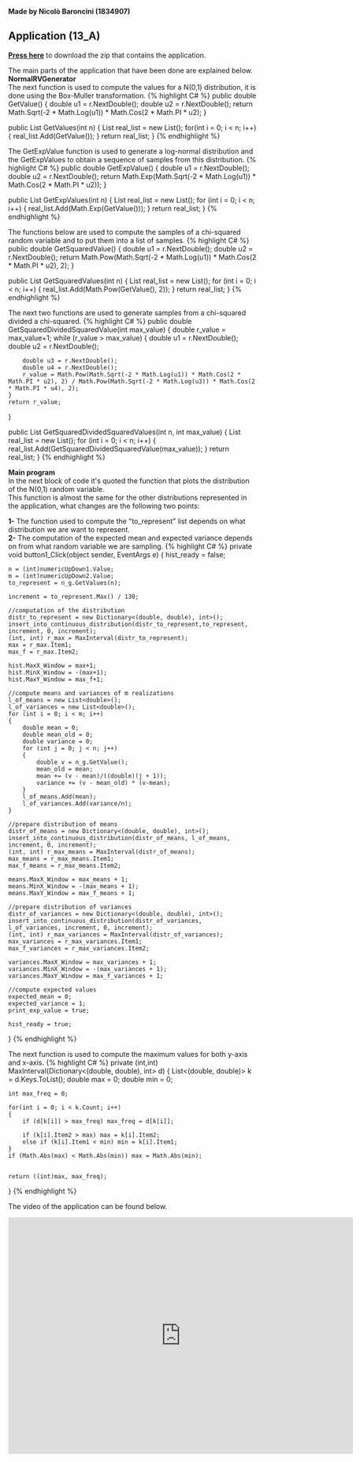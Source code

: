 **Made by Nicolò Baroncini (1834907)**
## Application (13_A)
**[Press here](https://drive.google.com/file/d/1bfZ62RG0BqbqtVaTOSY6wPBZPHVzPx93/view?usp=sharing)** to download the zip that contains the application.

The main parts of the application that have been done are explained below.
**NormalRVGenerator**\
The next function is used to compute the values for a N(0,1) distribution, it is done using the Box-Muller transformation.
{% highlight C# %}
public double GetValue()
{
    double u1 = r.NextDouble();
    double u2 = r.NextDouble();
    return Math.Sqrt(-2 * Math.Log(u1)) * Math.Cos(2 * Math.PI * u2);
}

public List<double> GetValues(int n)
{
    List<double> real_list = new List<double>();
    for(int i = 0; i < n; i++)
    {
        real_list.Add(GetValue());
    }
    return real_list;
}
{% endhighlight %}

The GetExpValue function is used to generate a log-normal distribution and the GetExpValues to obtain a sequence of samples from this distribution.
{% highlight C# %}
public double GetExpValue()
{
    double u1 = r.NextDouble();
    double u2 = r.NextDouble();
    return Math.Exp(Math.Sqrt(-2 * Math.Log(u1)) * Math.Cos(2 * Math.PI * u2));
}

public List<double> GetExpValues(int n)
{
    List<double> real_list = new List<double>();
    for (int i = 0; i < n; i++)
    {
        real_list.Add(Math.Exp(GetValue()));
    }
    return real_list;
}
{% endhighlight %}

The functions below are used to compute the samples of a chi-squared random variable and to put them into a list of samples.
{% highlight C# %}
public double GetSquaredValue()
{
    double u1 = r.NextDouble();
    double u2 = r.NextDouble();
    return Math.Pow(Math.Sqrt(-2 * Math.Log(u1)) * Math.Cos(2 * Math.PI * u2), 2);
}

public List<double> GetSquaredValues(int n)
{
    List<double> real_list = new List<double>();
    for (int i = 0; i < n; i++)
    {
        real_list.Add(Math.Pow(GetValue(), 2));
    }
    return real_list;
}
{% endhighlight %}

The next two functions are used to generate samples from a chi-squared divided a chi-squared.
{% highlight C# %}
public double GetSquaredDividedSquaredValue(int max_value)
{
    double r_value = max_value+1;
    while (r_value > max_value)
    {
        double u1 = r.NextDouble();
        double u2 = r.NextDouble();

        double u3 = r.NextDouble();
        double u4 = r.NextDouble();
        r_value = Math.Pow(Math.Sqrt(-2 * Math.Log(u1)) * Math.Cos(2 * Math.PI * u2), 2) / Math.Pow(Math.Sqrt(-2 * Math.Log(u3)) * Math.Cos(2 * Math.PI * u4), 2);
    }
    return r_value;
}

public List<double> GetSquaredDividedSquaredValues(int n, int max_value)
{
    List<double> real_list = new List<double>();
    for (int i = 0; i < n; i++)
    {
        real_list.Add(GetSquaredDividedSquaredValue(max_value));
    }
    return real_list;
}
{% endhighlight %}

**Main program**\
In the next block of code it's quoted the function that plots the distribution of the N(0,1) random variable.\
This function is almost the same for the other distributions represented in the application, what changes are the following two points:
        
**1-** The function used to compute the "to_represent" list depends on what distribution we are want to represent.\
**2-** The computation of the expected mean and expected variance depends on from what random variable we are sampling.
{% highlight C# %}
private void button1_Click(object sender, EventArgs e)
{
    hist_ready = false;

    n = (int)numericUpDown1.Value;
    m = (int)numericUpDown2.Value;
    to_represent = n_g.GetValues(n);

    increment = to_represent.Max() / 130;

    //computation of the distribution
    distr_to_represent = new Dictionary<(double, double), int>();
    insert_into_continuous_distribution(distr_to_represent,to_represent, increment, 0, increment);
    (int, int) r_max = MaxInterval(distr_to_represent);
    max = r_max.Item1;
    max_f = r_max.Item2;

    hist.MaxX_Window = max+1;
    hist.MinX_Window = -(max+1);
    hist.MaxY_Window = max_f+1;

    //compute means and variances of m realizations
    l_of_means = new List<double>();
    l_of_variances = new List<double>();
    for (int i = 0; i < m; i++)
    {
        double mean = 0;
        double mean_old = 0;
        double variance = 0;
        for (int j = 0; j < n; j++)
        {
            double v = n_g.GetValue();
            mean_old = mean;
            mean += (v - mean)/((double)(j + 1));
            variance += (v - mean_old) * (v-mean);
        }
        l_of_means.Add(mean);
        l_of_variances.Add(variance/n);
    }

    //prepare distribution of means
    distr_of_means = new Dictionary<(double, double), int>();
    insert_into_continuous_distribution(distr_of_means, l_of_means, increment, 0, increment);
    (int, int) r_max_means = MaxInterval(distr_of_means);
    max_means = r_max_means.Item1;
    max_f_means = r_max_means.Item2;

    means.MaxX_Window = max_means + 1;
    means.MinX_Window = -(max_means + 1);
    means.MaxY_Window = max_f_means + 1;

    //prepare distribution of variances
    distr_of_variances = new Dictionary<(double, double), int>();
    insert_into_continuous_distribution(distr_of_variances, l_of_variances, increment, 0, increment);
    (int, int) r_max_variances = MaxInterval(distr_of_variances);
    max_variances = r_max_variances.Item1;
    max_f_variances = r_max_variances.Item2;

    variances.MaxX_Window = max_variances + 1;
    variances.MinX_Window = -(max_variances + 1);
    variances.MaxY_Window = max_f_variances + 1;

    //compute expected values
    expected_mean = 0;
    expected_variance = 1;
    print_exp_value = true;

    hist_ready = true;
}
{% endhighlight %}

The next function is used to compute the maximum values for both y-axis and x-axis.
{% highlight C# %}
private (int,int) MaxInterval(Dictionary<(double, double), int> d)
{
    List<(double, double)> k = d.Keys.ToList();
    double max = 0;
    double min = 0;

    int max_freq = 0;

    for(int i = 0; i < k.Count; i++)
    {
        if (d[k[i]] > max_freq) max_freq = d[k[i]];

        if (k[i].Item2 > max) max = k[i].Item2;
        else if (k[i].Item1 < min) min = k[i].Item1;
    }
    if (Math.Abs(max) < Math.Abs(min)) max = Math.Abs(min);


    return ((int)max, max_freq);
}
{% endhighlight %}

The video of the application can be found below.
<iframe src="https://user-images.githubusercontent.com/78324346/143020673-03b7c3f5-faed-487a-81e1-07f6655a783f.mp4" width="700" height="480" frameborder="0" allowfullscreen=""> </iframe>
